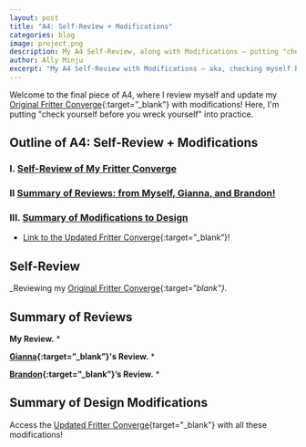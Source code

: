```yaml
---
layout: post
title: "A4: Self-Review + Modifications"
categories: blog
image: project.png
description: My A4 Self-Review, along with Modifications – putting "check yourself before you wreck yourself" into practice.
author: Ally Minju
excerpt: "My A4 Self-Review with Modifications – aka, checking myself before wrecking myself."
---
```


Welcome to the final piece of A4, where I review myself and update my [Original Fritter Converge](https://allymhong.github.io/blog/2022/10/06/fritter-approaches.html){:target=”_blank”} with modifications! Here, I'm putting "check yourself before you wreck yourself" into practice.

## Outline of A4: Self-Review + Modifications

### I. [Self-Review of My Fritter Converge](#self-review)

### II [Summary of Reviews: from Myself, Gianna, and Brandon!](#summary-of-reviews)

### III. [Summary of Modifications to Design](#summary-of-design-modifications)
* [Link to the Updated Fritter Converge](http://allymhong.github.io/blog/2022/10/12/fritter-approaches-updated.html){:target=”_blank”}!


## Self-Review
_Reviewing my [Original Fritter Converge](https://allymhong.github.io/blog/2022/10/06/fritter-approaches.html){:target=”_blank”}._

## Summary of Reviews

**My Review.**
* 

**[Gianna](https://61040-fa22.github.io/portfolio-gtorpey/jekyll/update/2022/10/10/ally-review.html){:target=”_blank”}'s Review.**
* 

**[Brandon](https://61040-fa22.github.io/portfolio-brandontang892/jekyll/update/2022/10/10/a4_ally_hong.html){:target=”_blank”}’s Review.**
* 



## Summary of Design Modifications

Access the [Updated Fritter Converge](http://allymhong.github.io/blog/2022/10/12/fritter-approaches-updated.html){target="_blank"} with all these modifications!
